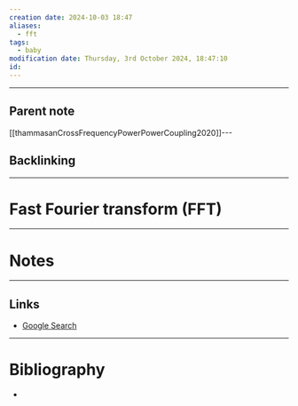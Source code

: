 ```yaml
---
creation date: 2024-10-03 18:47
aliases:
  - fft
tags:
  - baby
modification date: Thursday, 3rd October 2024, 18:47:10
id:
---
```

---

## Parent note
[[thammasanCrossFrequencyPowerPowerCoupling2020]]---
## Backlinking


---
# Fast Fourier transform (FFT)


---
# Notes


---
## Links
- [Google Search](https://www.google.com/search?q=fast+Fourier+transform+(FFT))

---
# Bibliography
+ 